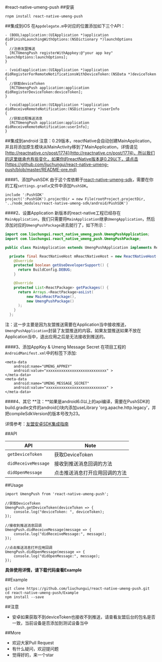#react-native-umeng-push
##安装
```
rnpm install react-native-umeng-push
```

##集成到iOS
在`Appdelegate.m`中对应的位置添加如下三个API：

```
- (BOOL)application:(UIApplication *)application didFinishLaunchingWithOptions:(NSDictionary *)launchOptions
{
  //注册友盟推送
  [RCTUmengPush registerWithAppkey:@"your app key" launchOptions:launchOptions];
}

- (void)application:(UIApplication *)application didRegisterForRemoteNotificationsWithDeviceToken:(NSData *)deviceToken
{
  //获取deviceToken
  [RCTUmengPush application:application didRegisterDeviceToken:deviceToken];
}

- (void)application:(UIApplication *)application didReceiveRemoteNotification:(NSDictionary *)userInfo
{
  //获取远程推送消息
  [RCTUmengPush application:application didReceiveRemoteNotification:userInfo];
}
```
 
##集成到android
注意：0.29版本，reactNative会自动创建MainApplication，并且将添加原生模块从MainActivity移到了MainApplication，详情请见[http://reactnative.cn/post/1774](http://reactnative.cn/post/1774)，所以我们的这里继承也有些变化，如果你的reactNative版本是0.29以下，请点击[https://github.com/liuchungui/react-native-umeng-push/blob/master/README-pre.md)

####1、添加PushSDK
由于这个库依赖于[react-native-umeng-sdk](https://github.com/liuchungui/react-native-umeng-sdk.git)，需要在你的工程`settings.gradle`文件中添加`PushSDK`。

```
include ':PushSDK'
project(':PushSDK').projectDir = new File(rootProject.projectDir, '../node_modules/react-native-umeng-sdk/android/PushSDK')
```

####2、设置Application
新版本的react-native工程已经存在`MainApplication`，我们只需要将`MainApplication`继承`UmengApplication`，然后添加对应的`UmengPushPackage`进去就行了，如下所示：

```java
import com.liuchungui.react_native_umeng_push.UmengPushApplication;
import com.liuchungui.react_native_umeng_push.UmengPushPackage;

public class MainApplication extends UmengPushApplication implements ReactApplication {

  private final ReactNativeHost mReactNativeHost = new ReactNativeHost(this) {
    @Override
    protected boolean getUseDeveloperSupport() {
      return BuildConfig.DEBUG;
    }

    @Override
    protected List<ReactPackage> getPackages() {
      return Arrays.<ReactPackage>asList(
          new MainReactPackage(),
          new UmengPushPackage()
      );
    }
  };
```   

注：这一步主要是因为友盟推送需要在Application当中接收推送，`UmengPushApplication`封装了友盟推送的内容。如果友盟推送如果不放在Application当中，退出应用之后是无法接收到推送的。

####3、添加AppKey & Umeng Message Secret
在项目工程的`AndroidManifest.xml`中的<Application>标签下添加:

```
<meta-data
    android:name="UMENG_APPKEY"
    android:value="xxxxxxxxxxxxxxxxxxxxxxxxxxxx" >
</meta-data>
<meta-data
    android:name="UMENG_MESSAGE_SECRET"
    android:value="xxxxxxxxxxxxxxxxxxxxxxxxxxxx" >
</meta-data>
```

####4、其它
**注：**如果是android6.0以上的api编译，需要在PushSDK的build.gradle文件的android{}块内添加useLibrary 'org.apache.http.legacy'，并把compileSdkVersion的版本号改为23。

详情参考：[友盟安卓SDK集成指南](http://dev.umeng.com/push/android/integration)

##API

| API | Note |    
|---|---|
| `getDeviceToken` | 获取DeviceToken |
| `didReceiveMessage` | 接收到推送消息回调的方法 |
| `didOpenMessage` | 点击推送消息打开应用回调的方法 |


##Usage

```
import UmengPush from 'react-native-umeng-push';

//获取DeviceToken
UmengPush.getDeviceToken(deviceToken => {
    console.log("deviceToken: ", deviceToken);
});

//接收到推送消息回调
UmengPush.didReceiveMessage(message => {
    console.log("didReceiveMessage:", message);
});

//点击推送消息打开应用回调
UmengPush.didOpenMessage(message => {
    console.log("didOpenMessage:", message);
});

```
**具体使用详情，请下载代码查看Example**

##Example
```
git clone https://github.com/liuchungui/react-native-umeng-push.git
cd react-native-umeng-push/Example
npm install --save
```

##注意
* 安卓如果获取不到deviceToken也接收不到推送，请查看友盟后台的包名是否一致，当前设备是否添加到测试设备当中




##More
* 欢迎大家Pull Request
* 有什么疑问，欢迎提问题
* 觉得好的，来一个star
